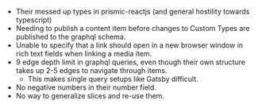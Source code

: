  - Their messed up types in prismic-reactjs (and general hostility towards typescript)
 - Needing to publish a content item before changes to Custom Types are published to the graphql schema.
 - Unable to specify that a link should open in a new browser window in rich text fields when linking a media item.
 - 9 edge depth limit in graphql queries, even though their own structure takes up 2-5 edges to navigate through items.
    - This makes single query setups like Gatsby difficult.
 - No negative numbers in their number field.
 - No way to generalize slices and re-use them.